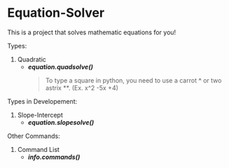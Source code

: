 # Equation-Solver

This is a project that solves mathematic equations for you!

Types:

1. Quadratic
    - ***equation.quadsolve()***
      > To type a square in python, you need to use a carrot **^** or two astrix **. (Ex. x^2 -5x +4)

Types in Developement:

1. Slope-Intercept
    - ***equation.slopesolve()***

Other Commands:

1. Command List
    - ***info.commands()***
